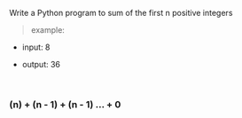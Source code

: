  Write a Python program to sum of the first n positive integers
<br>


>example:

- input: 8



- output: 36

<br>

### (n) + (n - 1) + (n - 1)  ... + 0
